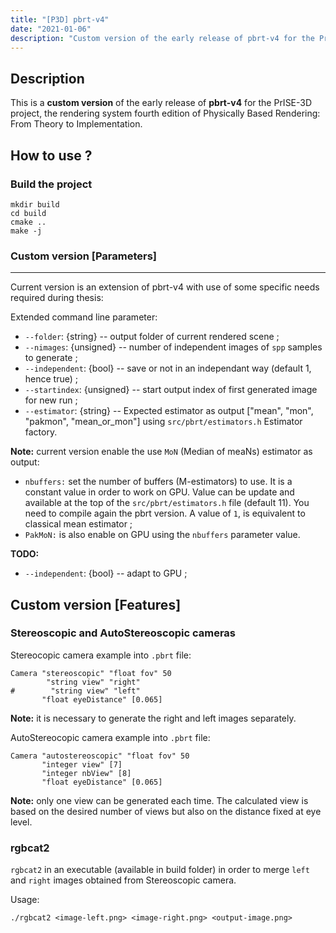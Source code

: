 ```yaml
---
title: "[P3D] pbrt-v4"
date: "2021-01-06"
description: "Custom version of the early release of pbrt-v4 for the PrISE-3D project, the rendering system fourth edition of Physically Based Rendering: From Theory to Implementation."
---
```


## Description

This is a **custom version** of the early release of **pbrt-v4** for the PrISE-3D project, the rendering system fourth edition of Physically Based Rendering: From Theory to Implementation.

## How to use ?

### Build the project
```
mkdir build
cd build
cmake ..
make -j
```

### Custom version [Parameters]
---------------------------

Current version is an extension of pbrt-v4 with use of some specific needs required during thesis:

Extended command line parameter:

- `--folder`: {string} -- output folder of current rendered scene ;
- `--nimages`: {unsigned} -- number of independent images of `spp` samples to generate ;
- `--independent`: {bool} -- save or not in an independant way (default 1, hence true) ;
- `--startindex`: {unsigned} -- start output index of first generated image for new run ;
- `--estimator`: {string} -- Expected estimator as output ["mean", "mon", "pakmon", "mean_or_mon"] using `src/pbrt/estimators.h` Estimator factory.

**Note:** current version enable the use `MoN` (Median of meaNs) estimator as output:
- `nbuffers:` set the number of buffers (M-estimators) to use. It is a constant value in order to work on GPU. Value can be update and available at the top of the `src/pbrt/estimators.h` file (default 11). You need to compile again the pbrt version. A value of `1`, is equivalent to classical mean estimator ;
- `PakMoN:` is also enable on GPU using the `nbuffers` parameter value.
  
__TODO:__
- `--independent`: {bool} -- adapt to GPU ; 
  

Custom version [Features]
-------------------------

### Stereoscopic and AutoStereoscopic cameras

Stereocopic camera example into `.pbrt` file:
```
Camera "stereoscopic" "float fov" 50
        "string view" "right" 
#        "string view" "left" 
       "float eyeDistance" [0.065]  
```

**Note:** it is necessary to generate the right and left images separately.

AutoStereocopic camera example into `.pbrt` file:
```
Camera "autostereoscopic" "float fov" 50
       "integer view" [7]
       "integer nbView" [8]
       "float eyeDistance" [0.065]
```

**Note:** only one view can be generated each time. The calculated view is based on the desired number of views but also on the distance fixed at eye level.

### rgbcat2

`rgbcat2` in an executable (available in build folder) in order to merge `left` and `right` images obtained from Stereoscopic camera.

Usage:

```
./rgbcat2 <image-left.png> <image-right.png> <output-image.png>
```